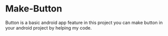 # Make-Button
Button is a basic android app feature in this project you can make button in your android project by helping my code.
